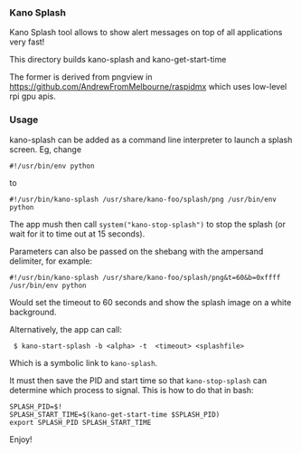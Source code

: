 ### Kano Splash

Kano Splash tool allows to show alert messages on top of all applications very fast!

This directory builds kano-splash and kano-get-start-time

The former is derived from pngview in https://github.com/AndrewFromMelbourne/raspidmx which uses low-level rpi gpu apis.

### Usage

kano-splash can be added as a command line interpreter to launch a splash screen. Eg, change

```
#!/usr/bin/env python 
```

to 

```
#!/usr/bin/kano-splash /usr/share/kano-foo/splash/png /usr/bin/env python 
```

The app mush then call `system("kano-stop-splash")` to stop the splash (or wait for it to time out at 15 seconds).

Parameters can also be passed on the shebang with the ampersand delimiter, for example:

```
#!/usr/bin/kano-splash /usr/share/kano-foo/splash/png&t=60&b=0xffff /usr/bin/env python 
```

Would set the timeout to 60 seconds and show the splash image on a white background.

Alternatively, the app can call:

```
 $ kano-start-splash -b <alpha> -t  <timeout> <splashfile>
```

Which is a symbolic link to `kano-splash`.

It must then save the PID and start time so that `kano-stop-splash` can determine which process to signal.
This is how to do that in bash:

```
SPLASH_PID=$!
SPLASH_START_TIME=$(kano-get-start-time $SPLASH_PID)
export SPLASH_PID SPLASH_START_TIME
```

Enjoy!

